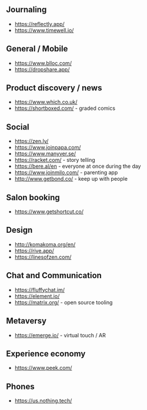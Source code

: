 ## Journaling

- https://reflectly.app/
- https://www.timewell.io/

## General / Mobile

- https://www.blloc.com/
- https://dropshare.app/

## Product discovery / news

- https://www.which.co.uk/
- https://shortboxed.com/ - graded comics

## Social

- https://zen.ly/
- https://www.joinpapa.com/
- https://www.manyver.se/
- https://racket.com/ - story telling
- https://bere.al/en - everyone at once during the day
- https://www.joinmilo.com/ - parenting app
- http://www.getbond.co/ - keep up with people

## Salon booking

- https://www.getshortcut.co/

## Design

- http://komakoma.org/en/
- https://rive.app/
- https://linesofzen.com/

## Chat and Communication

- https://fluffychat.im/
- https://element.io/
- https://matrix.org/ - open source tooling

## Metaversy

- https://emerge.io/ - virtual touch / AR

## Experience economy

- https://www.peek.com/

## Phones

- https://us.nothing.tech/
